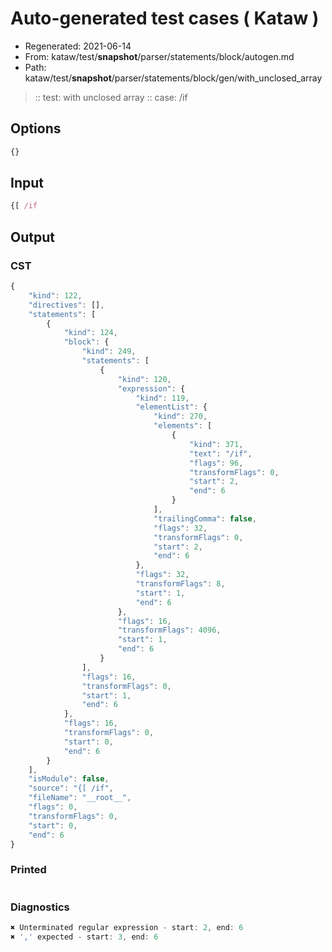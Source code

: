 # Auto-generated test cases ( Kataw )
- Regenerated: 2021-06-14
- From: kataw/test/__snapshot__/parser/statements/block/autogen.md
- Path: kataw/test/__snapshot__/parser/statements/block/gen/with_unclosed_array
> :: test: with unclosed array
> :: case: /if
## Options

`````js
{}
`````
## Input

`````js
{[ /if
`````
## Output

### CST

```javascript
{
    "kind": 122,
    "directives": [],
    "statements": [
        {
            "kind": 124,
            "block": {
                "kind": 249,
                "statements": [
                    {
                        "kind": 120,
                        "expression": {
                            "kind": 119,
                            "elementList": {
                                "kind": 270,
                                "elements": [
                                    {
                                        "kind": 371,
                                        "text": "/if",
                                        "flags": 96,
                                        "transformFlags": 0,
                                        "start": 2,
                                        "end": 6
                                    }
                                ],
                                "trailingComma": false,
                                "flags": 32,
                                "transformFlags": 0,
                                "start": 2,
                                "end": 6
                            },
                            "flags": 32,
                            "transformFlags": 8,
                            "start": 1,
                            "end": 6
                        },
                        "flags": 16,
                        "transformFlags": 4096,
                        "start": 1,
                        "end": 6
                    }
                ],
                "flags": 16,
                "transformFlags": 0,
                "start": 1,
                "end": 6
            },
            "flags": 16,
            "transformFlags": 0,
            "start": 0,
            "end": 6
        }
    ],
    "isModule": false,
    "source": "{[ /if",
    "fileName": "__root__",
    "flags": 0,
    "transformFlags": 0,
    "start": 0,
    "end": 6
}
```

### Printed

```javascript

```

### Diagnostics

```javascript
✖ Unterminated regular expression - start: 2, end: 6
✖ ',' expected - start: 3, end: 6

```

